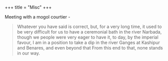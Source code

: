 +++
title = "Misc"
+++

Meeting with a mogol courtier -

> Whatever you have said is correct, but, for a very long time, it used to be very difficult for us to have a ceremonial bath in the river Narbada, though we people were very eager to have it, to day, by the imperial favour, I am in a position to take a dip in the river Ganges at Kashipur and Benares, and even beyond that From this end to that, none stands in our way.

